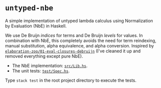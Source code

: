 # `untyped-nbe`

A simple implementation of untyped lambda calculus using Normalization by Evaluation (NbE) in Haskell.

We use De Bruijn _indices_ for terms and De Bruijn _levels_ for values. In combination with NbE, this completely avoids the need for term reindexing, manual substitution, alpha equivalence, and alpha conversion. Inspired by [`elaboration-zoo/01-eval-closures-debruijn`] (I've cleaned it up and removed everything except pure NbE).

[`elaboration-zoo/01-eval-closures-debruijn`]: https://github.com/AndrasKovacs/elaboration-zoo/tree/master/01-eval-closures-debruijn

 - The NbE implementation: [`src/Lib.hs`](src/Lib.hs).
 - The unit tests: [`test/Spec.hs`](test/Spec.hs).

Type `stack test` in the root project directory to execute the tests.
